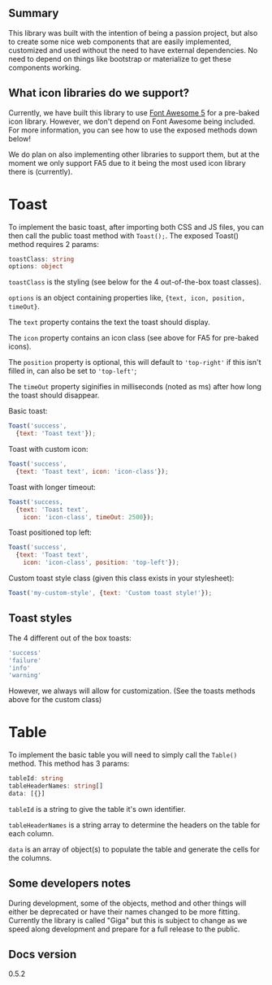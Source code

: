 ## Summary

This library was built with the intention of being a passion project, but also to create some nice web components that are easily implemented, customized and used without the need to have external dependencies. No need to depend on things like bootstrap or materialize to get these components working.

## What icon libraries do we support?

Currently, we have built this library to use [Font Awesome 5](https://fontawesome.com) for a pre-baked icon library. However, we don't depend on Font Awesome being included. For more information, you can see how to use the exposed methods down below!

We do plan on also implementing other libraries to support them, but at the moment we only support FA5 due to it being the most used icon library there is (currently).

# Toast

To implement the basic toast, after importing both CSS and JS files, you can then call the public toast method with `Toast();`. The exposed Toast() method requires 2 params:

```typescript
toastClass: string
options: object
```

`toastClass` is the styling (see below for the 4 out-of-the-box toast classes).

`options` is an object containing properties like, `{text, icon, position, timeOut}`.

The `text` property contains the text the toast should display.

The `icon` property contains an icon class (see above for FA5 for pre-baked icons).

The `position` property is optional, this will default to `'top-right'` if this isn't filled in, can also be set to `'top-left'`;

The `timeOut` property siginifies in milliseconds (noted as ms) after how long the toast should disappear.

Basic toast:

``` js
Toast('success',
  {text: 'Toast text'});
```

Toast with custom icon:

``` js
Toast('success',
  {text: 'Toast text', icon: 'icon-class'});
```

Toast with longer timeout:

``` js
Toast('success,
  {text: 'Toast text',
    icon: 'icon-class', timeOut: 2500});
```

Toast positioned top left:

``` js
Toast('success',
  {text: 'Toast text',
    icon: 'icon-class', position: 'top-left'});
```

Custom toast style class (given this class exists in your stylesheet):
``` js
Toast('my-custom-style', {text: 'Custom toast style!'});
```

## Toast styles

The 4 different out of the box toasts:

```js
'success'
'failure'
'info'
'warning'
```
However, we always will allow for customization. (See the toasts methods above for the custom class)

# Table

To implement the basic table you will need to simply call the `Table()` method. This method has 3 params:

``` typescript
tableId: string
tableHeaderNames: string[]
data: [{}]
```

`tableId` is a string to give the table it's own identifier.

`tableHeaderNames` is a string array to determine the headers on the table for each column.

`data` is an array of object(s) to populate the table and generate the cells for the columns.



## Some developers notes

During development, some of the objects, method and other things will either be deprecated or have their names changed to be more fitting.
Currently the library is called "Giga" but this is subject to change as we speed along development and prepare for a full release to the public.

## Docs version
0.5.2
